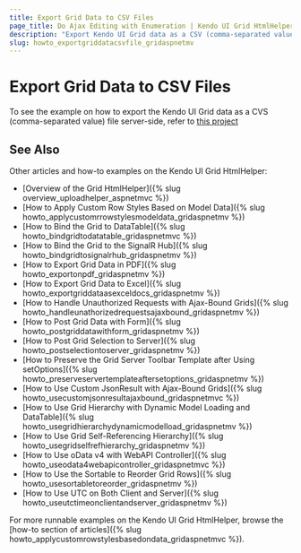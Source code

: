 ```yaml
---
title: Export Grid Data to CSV Files
page_title: Do Ajax Editing with Enumeration | Kendo UI Grid HtmlHelper
description: "Export Kendo UI Grid data as a CSV (comma-separated value) file."
slug: howto_exportgriddatacsvfile_gridaspnetmv
---
```


# Export Grid Data to CSV Files

To see the example on how to export the Kendo UI Grid data as a CVS (comma-separated value) file server-side, refer to [this project](https://github.com/telerik/ui-for-aspnet-mvc-examples/tree/master/grid/csv-export-server-side)

## See Also

Other articles and how-to examples on the Kendo UI Grid HtmlHelper:

* [Overview of the Grid HtmlHelper]({% slug overview_uploadhelper_aspnetmvc %})
* [How to Apply Custom Row Styles Based on Model Data]({% slug howto_applycustomrrowstylesmodeldata_gridaspnetmv %})
* [How to Bind the Grid to DataTable]({% slug howto_bindgridtodatatable_gridaspnetmvc %})
* [How to Bind the Grid to the SignalR Hub]({% slug howto_bindgridtosignalrhub_gridaspnetmv %})
* [How to Export Grid Data in PDF]({% slug howto_exportonpdf_gridaspnetmv %})
* [How to Export Grid Data to Excel]({% slug howto_exportgriddataasexceldocs_gridaspnetmv %})
* [How to Handle Unauthorized Requests with Ajax-Bound Grids]({% slug howto_handleunathorizedrequestsajaxbound_gridaspnetmv %})
* [How to Post Grid Data with Form]({% slug howto_postgriddatawithform_gridaspnetmv %})
* [How to Post Grid Selection to Server]({% slug howto_postselectiontoserver_gridaspnetmv %})
* [How to Preserve the Grid Server Toolbar Template after Using setOptions]({% slug howto_preserveservertemplateaftersetoptions_gridaspnetmv %})
* [How to Use Custom JsonResult with Ajax-Bound Grids]({% slug howto_usecustomjsonresultajaxbound_gridaspnetmvc %})
* [How to Use Grid Hierarchy with Dynamic Model Loading and DataTable]({% slug howto_usegridhierarchydynamicmodelload_gridaspnetmv %})
* [How to Use Grid Self-Referencing Hierarchy]({% slug howto_usegridselfrefhierarchy_gridaspnetmv %})
* [How to Use oData v4 with WebAPI Controller]({% slug howto_useodata4webapicontroller_gridaspnetmvc %})
* [How to Use the Sortable to Reorder Grid Rows]({% slug howto_usesortabletoreorder_gridaspnetmv %})
* [How to Use UTC on Both Client and Server]({% slug howto_useutctimeonclientandserver_gridaspnetmv %})

For more runnable examples on the Kendo UI Grid HtmlHelper, browse the [how-to section of articles]({% slug howto_applycustomrowstylesbasedondata_gridaspnetmvc %}).
